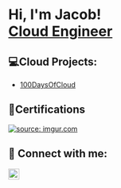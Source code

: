 <h1>Hi, I'm Jacob! <br/> <a href="https://www.linkedin.com/in/jacobfergusoncloud">Cloud Engineer</a></h1>

<h2>💻Cloud Projects:</h2>


  - [100DaysOfCloud](https://github.com/JacobFerguson1/100DaysOfCloud)

<h2>🧾Certifications </h2>

<a href="https://www.credly.com/badges/68e9be35-a380-42ab-aef2-569706315b71/public_url"><img src="https://i.imgur.com/w2OQGyh.png" title="source: imgur.com" /></a>

<h2> 🤳 Connect with me:</h2>


[<img align="left" alt="JoshMadakor | LinkedIn" width="22px" src="https://cdn.jsdelivr.net/npm/simple-icons@v3/icons/linkedin.svg" />][linkedin]




[linkedin]: https://www.linkedin.com/in/jacobfergusoncloud


